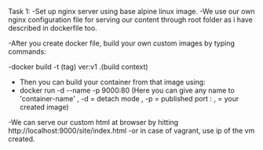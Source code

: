 Task 1:
-Set up nginx server using base alpine linux image.
-We use our own nginx configuration file for serving our content through root folder as i have described in dockerfile too.

-After you create docker file, build your own custom images by typing commands:

-docker build -t (tag) ver:v1 .(build context) 

- Then you can build your container from that image using:
- docker run -d --name <container-name> -p 9000:80 <img-name>     (Here you can give any name to 'container-name' , -d = detach mode , -p = published port <host port>:<container-port> , <img-name> = your created image) 

-We can serve our custom html at browser by hitting http://localhost:9000/site/index.html 
-or in case of vagrant, use ip of the vm created.

